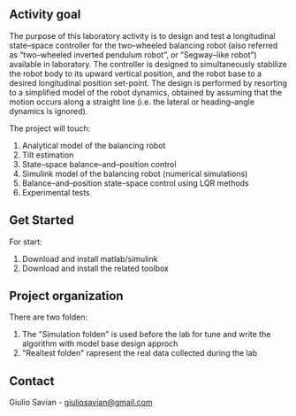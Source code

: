 

<!-- INTRO OF THE PROJECT -->
## Activity goal

The purpose of this laboratory activity is to design and test a longitudinal state–space controller
for the two–wheeled balancing robot (also referred as “two–wheeled inverted pendulum robot”, or “Segway–like robot”) available in laboratory. The controller is designed to simultaneously stabilize the robot body to its upward vertical position, and the robot base to a desired longitudinal position
set-point. The design is performed by resorting to a simplified model of the robot dynamics, obtained by assuming that the motion occurs along a straight line (i.e. the lateral or heading–angle dynamics is ignored).

The project will touch:
1. Analytical model of the balancing robot
2. Tilt estimation
3. State–space balance–and–position control
4. Simulink model of the balancing robot (numerical simulations)
5. Balance–and–position state–space control using LQR methods
6. Experimental tests

<!-- Get started -->
## Get Started

For start:
1. Download and install matlab/simulink
2. Download and install the related toolbox


## Project organization

There are two folden:
1. The "Simulation folden" is used before the lab for tune and write the algorithm with model base design approch
2. "Realtest folden" rapresent the real data collected during the lab


## Contact

Giulio Savian  - giuliosavian@gmail.com

<!--Project Link: [https://github.com/your_username/repo_name](https://github.com/your_username/repo_name)-->

